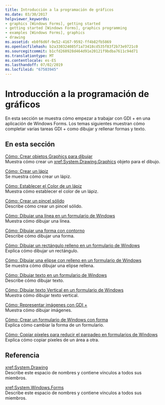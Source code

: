 ```yaml
---
title: Introducción a la programación de gráficos
ms.date: 03/30/2017
helpviewer_keywords:
- graphics [Windows Forms], getting started
- getting started [Windows Forms], graphics programming
- examples [Windows Forms], graphics
- drawing
ms.assetid: eb0f6d6f-9e52-4167-9592-ff4b82fb5869
ms.openlocfilehash: b2a330324085f1a73418cd535f83f2b73e9721c0
ms.sourcegitcommit: b1cfd260928d464d91e20121f9bdba7611c94d71
ms.translationtype: MT
ms.contentlocale: es-ES
ms.lasthandoff: 07/02/2019
ms.locfileid: "67503945"
---
```

# <a name="getting-started-with-graphics-programming"></a>Introducción a la programación de gráficos
En esta sección se muestra cómo empezar a trabajar con GDI + en una aplicación de Windows Forms. Los temas siguientes muestran cómo completar varias tareas GDI + como dibujar y rellenar formas y texto.  
  
## <a name="in-this-section"></a>En esta sección  
 [Cómo: Crear objetos Graphics para dibujar](how-to-create-graphics-objects-for-drawing.md)  
 Muestra cómo crear un <xref:System.Drawing.Graphics> objeto para el dibujo.  
  
 [Cómo: Crear un lápiz](how-to-create-a-pen.md)  
 Se muestra cómo crear un lápiz.  
  
 [Cómo: Establecer el Color de un lápiz](how-to-set-the-color-of-a-pen.md)  
 Muestra cómo establecer el color de un lápiz.  
  
 [Cómo: Crear un pincel sólido](how-to-create-a-solid-brush.md)  
 Describe cómo crear un pincel sólido.  
  
 [Cómo: Dibujar una línea en un formulario de Windows](how-to-draw-a-line-on-a-windows-form.md)  
 Muestra cómo dibujar una línea.  
  
 [Cómo: Dibujar una forma con contorno](how-to-draw-an-outlined-shape.md)  
 Describe cómo dibujar una forma.  
  
 [Cómo: Dibujar un rectángulo relleno en un formulario de Windows](how-to-draw-a-filled-rectangle-on-a-windows-form.md)  
 Explica cómo dibujar un rectángulo.  
  
 [Cómo: Dibujar una elipse con relleno en un formulario de Windows](how-to-draw-a-filled-ellipse-on-a-windows-form.md)  
 Se muestra cómo dibujar una elipse rellena.  
  
 [Cómo: Dibujar texto en un formulario de Windows](how-to-draw-text-on-a-windows-form.md)  
 Describe cómo dibujar texto.  
  
 [Cómo: Dibujar texto Vertical en un formulario de Windows](how-to-draw-vertical-text-on-a-windows-form.md)  
 Muestra cómo dibujar texto vertical.  
  
 [Cómo: Representar imágenes con GDI +](how-to-render-images-with-gdi.md)  
 Muestra cómo dibujar imágenes.  
  
 [Cómo: Crear un formulario de Windows con forma](how-to-create-a-shaped-windows-form.md)  
 Explica cómo cambiar la forma de un formulario.  
  
 [Cómo: Copiar píxeles para reducir el parpadeo en formularios de Windows](how-to-copy-pixels-for-reducing-flicker-in-windows-forms.md)  
 Explica cómo copiar píxeles de un área a otra.  
  
## <a name="reference"></a>Referencia  
 <xref:System.Drawing>  
 Describe este espacio de nombres y contiene vínculos a todos sus miembros.  
  
 <xref:System.Windows.Forms>  
 Describe este espacio de nombres y contiene vínculos a todos sus miembros.
